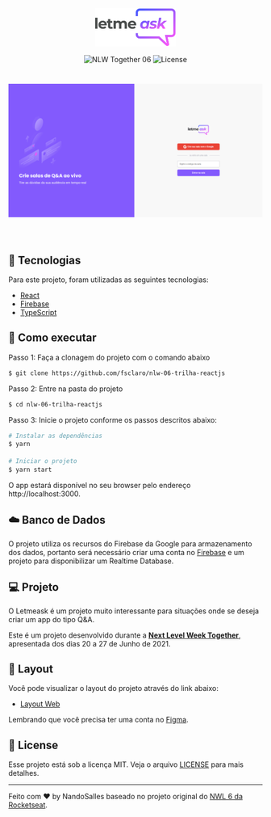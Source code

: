 <p align="center">
  <img alt="Letmeask" src=".github/logo.svg" width="160px">
</p>

<p align="center">
  <img src="https://img.shields.io/static/v1?label=NLW&message=06&color=8257E5&labelColor=000000" alt="NLW Together 06" />

  <img  src="https://img.shields.io/static/v1?label=license&message=MIT&color=8257E5&labelColor=000000" alt="License">
</p>

<h1 align="center">
    <img alt="Letmeask" src=".github/Tela1.png" width="900px" />
</h1>

<br>

## 🧪 Tecnologias

Para este projeto, foram utilizadas as seguintes tecnologias:

- [React](https://reactjs.org)
- [Firebase](https://firebase.google.com/)
- [TypeScript](https://www.typescriptlang.org/)

## 🚀 Como executar

Passo 1: Faça a clonagem do projeto com o comando abaixo

```bash
$ git clone https://github.com/fsclaro/nlw-06-trilha-reactjs
```

Passo 2: Entre na pasta do projeto

```bash
$ cd nlw-06-trilha-reactjs
```

Passo 3: Inicie o projeto conforme os passos descritos abaixo:

```bash
# Instalar as dependências
$ yarn

# Iniciar o projeto
$ yarn start
```
O app estará disponível no seu browser pelo endereço http://localhost:3000.

## ☁️ Banco de Dados
O projeto utiliza os recursos do Firebase da Google para armazenamento dos dados, portanto será necessário criar uma conta no [Firebase](https://firebase.google.com/) e um projeto para disponibilizar um Realtime Database.

## 💻 Projeto

O Letmeask é um projeto muito interessante para situações onde se deseja criar um app do tipo Q&A.

Este é um projeto desenvolvido durante a **[Next Level Week Together](https://nextlevelweek.com/)**, apresentada dos dias 20 a 27 de Junho de 2021.


## 🔖 Layout

Você pode visualizar o layout do projeto através do link abaixo:

- [Layout Web](https://www.figma.com/file/u0BQK8rCf2KgzcukdRRCWh/Letmeask/duplicate)

Lembrando que você precisa ter uma conta no [Figma](http://figma.com/).

## 📝 License

Esse projeto está sob a licença MIT. Veja o arquivo [LICENSE](LICENSE.md) para mais detalhes.

---

Feito com ❤️ by NandoSalles baseado no projeto original do [NWL 6 da Rocketseat](https://rocketseat.com.br).

